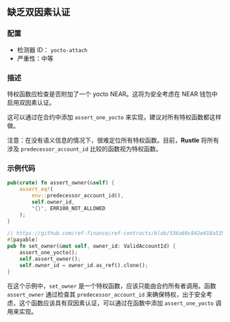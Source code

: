 ## 缺乏双因素认证

### 配置

* 检测器 ID： `yocto-attach`
* 严重性：中等

### 描述

特权函数应检查是否附加了一个 yocto NEAR。这将为安全考虑在 NEAR 钱包中启用双因素认证。

这可以通过在合约中添加 `assert_one_yocto` 来实现，建议对所有特权函数都这样做。

注意：在没有语义信息的情况下，很难定位所有特权函数。目前，**Rustle** 将所有涉及 `predecessor_account_id` 比较的函数视为特权函数。

### 示例代码

```rust
pub(crate) fn assert_owner(&self) {
    assert_eq!(
        env::predecessor_account_id(),
        self.owner_id,
        "{}", ERR100_NOT_ALLOWED
    );
}

// https://github.com/ref-finance/ref-contracts/blob/536a60c842e018a535b478c874c747bde82390dd/ref-exchange/src/owner.rs#L16
#[payable]
pub fn set_owner(&mut self, owner_id: ValidAccountId) {
    assert_one_yocto();
    self.assert_owner();
    self.owner_id = owner_id.as_ref().clone();
}
```

在这个示例中，`set_owner` 是一个特权函数，应该只能由合约所有者调用。函数 `assert_owner` 通过检查其 `predecessor_account_id` 来确保特权，出于安全考虑，这个函数应该具有双因素认证，可以通过在函数中添加 `assert_one_yocto` 调用来实现。